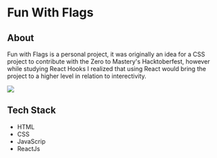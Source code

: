 # Fun With Flags

## About

Fun with Flags is a personal project, it was originally an idea for a CSS project to contribute with the Zero to Mastery's Hacktoberfest, however while studying React Hooks I realized that using React would bring the project to a higher level in relation to interectivity.

<img src="https://github.com/TauDuque/fun-with-flags/blob/main/SHELDONU3.gif" />


## Tech Stack
<ul>
  <li>HTML
    <li>CSS
      <li>JavaScrip
        <li>ReactJs
